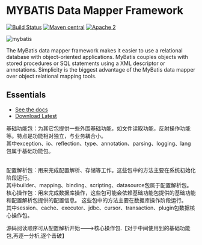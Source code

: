 MYBATIS Data Mapper Framework
=============================

[![Build Status](https://travis-ci.org/mybatis/mybatis-3.svg?branch=master)](https://travis-ci.org/mybatis/mybatis-3)
[![Maven central](https://maven-badges.herokuapp.com/maven-central/org.mybatis/mybatis/badge.svg)](https://maven-badges.herokuapp.com/maven-central/org.mybatis/mybatis)
[![Apache 2](http://img.shields.io/badge/license-Apache%202-red.svg)](http://www.apache.org/licenses/LICENSE-2.0)

![mybatis](http://mybatis.github.io/images/mybatis-logo.png)

The MyBatis data mapper framework makes it easier to use a relational database with object-oriented applications.
MyBatis couples objects with stored procedures or SQL statements using a XML descriptor or annotations.
Simplicity is the biggest advantage of the MyBatis data mapper over object relational mapping tools.

Essentials
----------

* [See the docs](http://mybatis.github.io/mybatis-3)
* [Download Latest](https://github.com/mybatis/mybatis-3/releases)

基础功能包：为其它包提供一些外围基础功能，如文件读取功能，反射操作功能等。特点是功能相对独立，与业务耦合小。
<br>
其中exception、io、reflection、type、annotation、parsing、logging、lang包属于基础功能包。

<br>
配置解析包：用来完成配置解析、存储等工作。这些包中的方法主要在系统初始化阶段运行。
<br>
其中builder、mapping、binding、scripting、datasource包属于配置解析包。

<br/>
核心操作包：用来完成数据库操作，这些包可能会依赖基础功能包提供的基础功能和配置解析包提供的配置信息。
这些包中的方法主要在数据库操作阶段运行。
<br/>其中session、cache、executor、jdbc、cursor、transaction、plugin包数据核心操作包。

源码阅读顺序可从配置解析开始--->核心操作包.【对于中间使用到的基础功能包,再逐一分析,逐个击破】